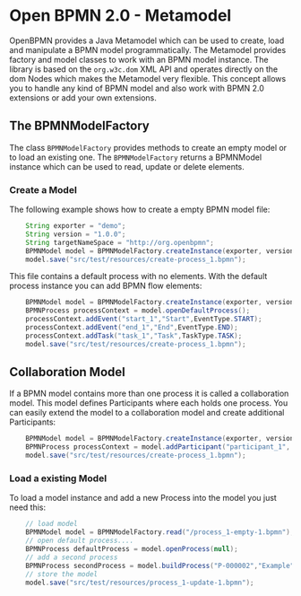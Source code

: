 # Open BPMN 2.0 - Metamodel


OpenBPMN provides a Java Metamodel which can be used to create, load and manipulate a BPMN model programmatically. The Metamodel provides factory and model classes to work with an BPMN model instance. The library is based on the `org.w3c.dom` XML API and operates directly on the dom Nodes which makes the Metamodel very flexible. This concept allows you to handle any kind of BPMN model and also work with BPMN 2.0 extensions or add your own extensions. 

## The BPMNModelFactory

The class `BPMNModelFactory` provides methods to create an empty model or to load an existing one. The `BPMNModelFactory` returns a BPMNModel instance which can be used to read, update or delete elements.

### Create a Model

The following example shows how to create a empty BPMN model file:

```java
	String exporter = "demo";
	String version = "1.0.0";
	String targetNameSpace = "http://org.openbpmn";
	BPMNModel model = BPMNModelFactory.createInstance(exporter, version, targetNameSpace);
	model.save("src/test/resources/create-process_1.bpmn");
```

This file contains a default process with no elements. With the default process instance you can add BPMN flow elements:


```java
	BPMNModel model = BPMNModelFactory.createInstance(exporter, version, targetNameSpace);
	BPMNProcess processContext = model.openDefaultProcess();
	processContext.addEvent("start_1","Start",EventType.START);
	processContext.addEvent("end_1","End",EventType.END);
	processContext.addTask("task_1","Task",TaskType.TASK);
	model.save("src/test/resources/create-process_1.bpmn");
```

## Collaboration Model

If a BPMN model contains more than one process it is called a collaboration model. This model defines Participants where each holds one process. 
You can easily extend the model to a collaboration model and create additional Participants:

```java
	BPMNModel model = BPMNModelFactory.createInstance(exporter, version, targetNameSpace);
	BPMNProcess processContext = model.addParticipant("participant_1", "Sales Team");
	model.save("src/test/resources/create-process_1.bpmn");
```
        




### Load a existing Model

To load a model instance and add a new Process into the model you just need this:

```java
	// load model
	BPMNModel model = BPMNModelFactory.read("/process_1-empty-1.bpmn");
	// open default process....
	BPMNProcess defaultProcess = model.openProcess(null);
	// add a second process
	BPMNProcess secondProcess = model.buildProcess("P-000002","Example");
	// store the model
	model.save("src/test/resources/process_1-update-1.bpmn");
```

